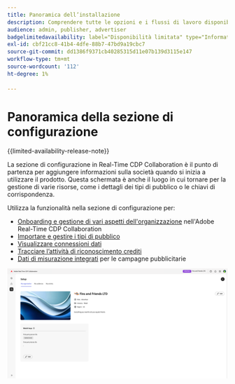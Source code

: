 ```yaml
---
title: Panoramica dell’installazione
description: Comprendere tutte le opzioni e i flussi di lavoro disponibili nella sezione di configurazione di Adobe Real-Time CDP Collaboration
audience: admin, publisher, advertiser
badgelimitedavailability: label="Disponibilità limitata" type="Informative" url="https://helpx.adobe.com/legal/product-descriptions/real-time-customer-data-platform-collaboration.html newtab=true"
exl-id: cbf21cc8-41b4-4dfe-88b7-47bd9a19cbc7
source-git-commit: dd1386f9371cb40285315d11e07b139d3115e147
workflow-type: tm+mt
source-wordcount: '112'
ht-degree: 1%

---
```


# Panoramica della sezione di configurazione

{{limited-availability-release-note}}

La sezione di configurazione in Real-Time CDP Collaboration è il punto di partenza per aggiungere informazioni sulla società quando si inizia a utilizzare il prodotto. Questa schermata è anche il luogo in cui tornare per la gestione di varie risorse, come i dettagli dei tipi di pubblico o le chiavi di corrispondenza.

Utilizza la funzionalità nella sezione di configurazione per:

* [Onboarding e gestione di vari aspetti dell&#39;organizzazione](/help/guide/setup/onboard-organization.md) nell&#39;Adobe Real-Time CDP Collaboration
* [Importare e gestire i tipi di pubblico](/help/guide/setup/onboard-audiences.md)
* [Visualizzare connessioni dati](/help/guide/setup/manage-data-connection.md)
* [Tracciare l’attività di riconoscimento crediti](/help/guide/setup/my-activity.md)
* [Dati di misurazione integrati](/help/guide/setup/onboard-measurement-data.md) per le campagne pubblicitarie

<!--

* [Import and manage identity crosswalks](/help/guide/setup/identity-crosswalk.md) *(not part of the beta release)*

-->

![Pagina di installazione](/help/assets/setup/setup-page.png)
